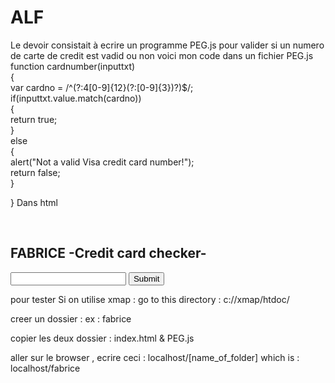 # ALF
Le devoir consistait à ecrire un programme PEG.js pour valider si un numero de carte de credit est vadid ou non
voici mon code dans un fichier PEG.js
function cardnumber(inputtxt)  
{  
  var cardno = /^(?:4[0-9]{12}(?:[0-9]{3})?)$/;  
  if(inputtxt.value.match(cardno))  
        {  
      return true;  
        }  
      else  
        {  
        alert("Not a valid Visa credit card number!");  
        return false;  
        }  
        
}
Dans  html
<html>  
<head>  
<meta charset="utf-8">  
<title>exo2</title>         
</head>
<br>
<body onload='document.form1.text1.focus()'>  
<h2>FABRICE -Credit card checker-</h2>  
<form name="form1" action="#">  
<input type='text' name='text1'/>  
<input type="submit" name="submit" value="Submit" onclick="cardnumber(document.form1.text1)"/> 
</form>  
<script src="PEG.js"></script>  
</body>  
</html> 
pour tester 
Si on utilise xmap  : go to this directory : c://xmap/htdoc/ 

creer un dossier : ex : fabrice 

copier les deux dossier : index.html & PEG.js 

aller sur le browser , ecrire ceci : localhost/[name_of_folder] which is : localhost/fabrice 
